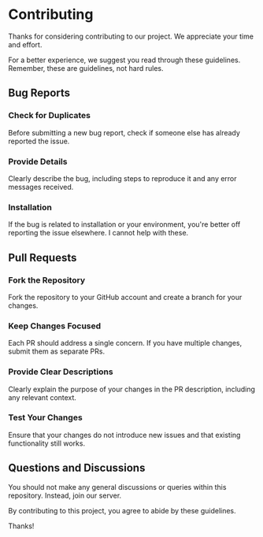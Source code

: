 # Contributing

Thanks for considering contributing to our project. We appreciate your time and effort.

For a better experience, we suggest you read through these guidelines. Remember, these are guidelines, not hard rules.

## Bug Reports

### Check for Duplicates
Before submitting a new bug report, check if someone else has already reported the issue.
   
### Provide Details
Clearly describe the bug, including steps to reproduce it and any error messages received.

### Installation
If the bug is related to installation or your environment, you're better off reporting the issue elsewhere. I cannot help with these.

## Pull Requests

### Fork the Repository
Fork the repository to your GitHub account and create a branch for your changes.

### Keep Changes Focused
Each PR should address a single concern. If you have multiple changes, submit them as separate PRs.

### Provide Clear Descriptions
Clearly explain the purpose of your changes in the PR description, including any relevant context.

### Test Your Changes
Ensure that your changes do not introduce new issues and that existing functionality still works.

## Questions and Discussions

You should not make any general discussions or queries within this repository. Instead, join our server.

By contributing to this project, you agree to abide by these guidelines.

Thanks!
